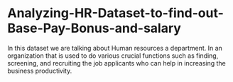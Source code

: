 # Analyzing-HR-Dataset-to-find-out-Base-Pay-Bonus-and-salary
In this dataset we are talking about Human resources a department. In an organization that is used to do various crucial functions such as finding, screening, and recruiting the job applicants who can help in increasing the business productivity.
